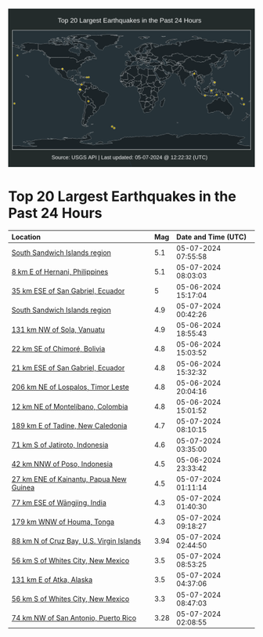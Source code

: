 ![Map](./map.png)

# Top 20 Largest Earthquakes in the Past 24 Hours

| Location | Mag | Date and Time (UTC) |
|:---|:---|:---|
| [South Sandwich Islands region](https://earthquake.usgs.gov/earthquakes/eventpage/us6000mwwk) | 5.1 | 05-07-2024 07:55:58 |
| [8 km E of Hernani, Philippines](https://earthquake.usgs.gov/earthquakes/eventpage/us6000mwwl) | 5.1 | 05-07-2024 08:03:03 |
| [35 km ESE of San Gabriel, Ecuador](https://earthquake.usgs.gov/earthquakes/eventpage/us6000mwpy) | 5 | 05-06-2024 15:17:04 |
| [South Sandwich Islands region](https://earthquake.usgs.gov/earthquakes/eventpage/us6000mwuy) | 4.9 | 05-07-2024 00:42:26 |
| [131 km NW of Sola, Vanuatu](https://earthquake.usgs.gov/earthquakes/eventpage/us6000mwst) | 4.9 | 05-06-2024 18:55:43 |
| [22 km SE of Chimoré, Bolivia](https://earthquake.usgs.gov/earthquakes/eventpage/us6000mwpv) | 4.8 | 05-06-2024 15:03:52 |
| [21 km ESE of San Gabriel, Ecuador](https://earthquake.usgs.gov/earthquakes/eventpage/us6000mwq2) | 4.8 | 05-06-2024 15:32:32 |
| [206 km NE of Lospalos, Timor Leste](https://earthquake.usgs.gov/earthquakes/eventpage/us6000mwt7) | 4.8 | 05-06-2024 20:04:16 |
| [12 km NE of Montelíbano, Colombia](https://earthquake.usgs.gov/earthquakes/eventpage/us6000mwpt) | 4.8 | 05-06-2024 15:01:52 |
| [189 km E of Tadine, New Caledonia](https://earthquake.usgs.gov/earthquakes/eventpage/us6000mwxc) | 4.7 | 05-07-2024 08:10:15 |
| [71 km S of Jatiroto, Indonesia](https://earthquake.usgs.gov/earthquakes/eventpage/us6000mwvk) | 4.6 | 05-07-2024 03:35:00 |
| [42 km NNW of Poso, Indonesia](https://earthquake.usgs.gov/earthquakes/eventpage/us6000mwur) | 4.5 | 05-06-2024 23:33:42 |
| [27 km ENE of Kainantu, Papua New Guinea](https://earthquake.usgs.gov/earthquakes/eventpage/us6000mwvb) | 4.5 | 05-07-2024 01:11:14 |
| [77 km ESE of Wāngjing, India](https://earthquake.usgs.gov/earthquakes/eventpage/us6000mwva) | 4.3 | 05-07-2024 01:40:30 |
| [179 km WNW of Houma, Tonga](https://earthquake.usgs.gov/earthquakes/eventpage/us6000mwxj) | 4.3 | 05-07-2024 09:18:27 |
| [88 km N of Cruz Bay, U.S. Virgin Islands](https://earthquake.usgs.gov/earthquakes/eventpage/pr2024128000) | 3.94 | 05-07-2024 02:44:50 |
| [56 km S of Whites City, New Mexico](https://earthquake.usgs.gov/earthquakes/eventpage/tx2024iysn) | 3.5 | 05-07-2024 08:53:25 |
| [131 km E of Atka, Alaska](https://earthquake.usgs.gov/earthquakes/eventpage/ak0245vrdz4j) | 3.5 | 05-07-2024 04:37:06 |
| [56 km S of Whites City, New Mexico](https://earthquake.usgs.gov/earthquakes/eventpage/tx2024iysh) | 3.3 | 05-07-2024 08:47:03 |
| [74 km NW of San Antonio, Puerto Rico](https://earthquake.usgs.gov/earthquakes/eventpage/pr71447988) | 3.28 | 05-07-2024 02:08:55 |
